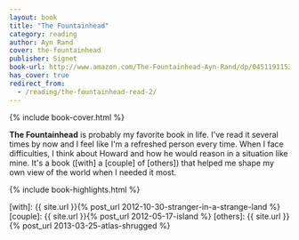 ```yaml
---
layout: book
title: "The Fountainhead"
category: reading
author: Ayn Rand
cover: the-fountainhead
publisher: Signet
book-url: http://www.amazon.com/The-Fountainhead-Ayn-Rand/dp/0451191153
has_cover: true
redirect_from:
  - /reading/the-fountainhead-read-2/
---
```

{% include book-cover.html %}

**The Fountainhead** is probably my favorite book in life. I've read it several times by now and I feel like I'm a refreshed person every time. When I face difficulties, I think about Howard and how he would reason in a situation like mine. It's a book ([with] a [couple] of [others]) that helped me shape my own view of the world when I needed it most.

{% include book-highlights.html %}

[with]: {{ site.url }}{% post_url 2012-10-30-stranger-in-a-strange-land %}
[couple]: {{ site.url }}{% post_url 2012-05-17-island %}
[others]: {{ site.url }}{% post_url 2013-03-25-atlas-shrugged %}
